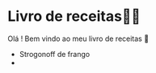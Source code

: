 # Livro de receitas:man_cook:

Olá ! Bem vindo ao meu livro de receitas :wave:

- Strogonoff de frango 
- 
